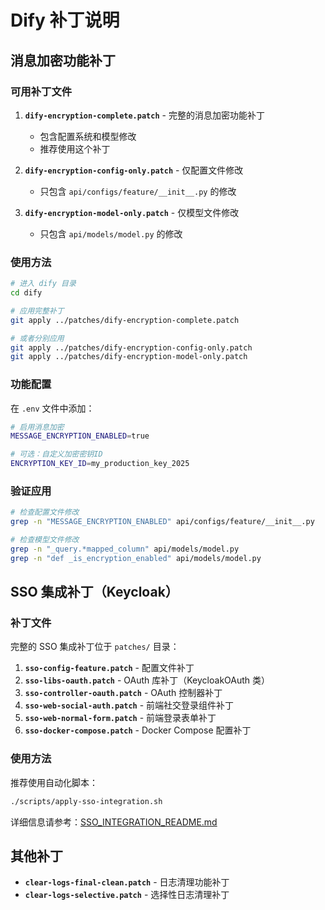 # Dify 补丁说明

## 消息加密功能补丁

### 可用补丁文件

1. **`dify-encryption-complete.patch`** - 完整的消息加密功能补丁
   - 包含配置系统和模型修改
   - 推荐使用这个补丁

2. **`dify-encryption-config-only.patch`** - 仅配置文件修改
   - 只包含 `api/configs/feature/__init__.py` 的修改

3. **`dify-encryption-model-only.patch`** - 仅模型文件修改
   - 只包含 `api/models/model.py` 的修改

### 使用方法

```bash
# 进入 dify 目录
cd dify

# 应用完整补丁
git apply ../patches/dify-encryption-complete.patch

# 或者分别应用
git apply ../patches/dify-encryption-config-only.patch
git apply ../patches/dify-encryption-model-only.patch
```

### 功能配置

在 `.env` 文件中添加：

```bash
# 启用消息加密
MESSAGE_ENCRYPTION_ENABLED=true

# 可选：自定义加密密钥ID
ENCRYPTION_KEY_ID=my_production_key_2025
```

### 验证应用

```bash
# 检查配置文件修改
grep -n "MESSAGE_ENCRYPTION_ENABLED" api/configs/feature/__init__.py

# 检查模型文件修改
grep -n "_query.*mapped_column" api/models/model.py
grep -n "def _is_encryption_enabled" api/models/model.py
```

## SSO 集成补丁（Keycloak）

### 补丁文件

完整的 SSO 集成补丁位于 `patches/` 目录：

1. **`sso-config-feature.patch`** - 配置文件补丁
2. **`sso-libs-oauth.patch`** - OAuth 库补丁（KeycloakOAuth 类）
3. **`sso-controller-oauth.patch`** - OAuth 控制器补丁
4. **`sso-web-social-auth.patch`** - 前端社交登录组件补丁
5. **`sso-web-normal-form.patch`** - 前端登录表单补丁
6. **`sso-docker-compose.patch`** - Docker Compose 配置补丁

### 使用方法

推荐使用自动化脚本：
```bash
./scripts/apply-sso-integration.sh
```

详细信息请参考：[SSO_INTEGRATION_README.md](./SSO_INTEGRATION_README.md)

## 其他补丁

- **`clear-logs-final-clean.patch`** - 日志清理功能补丁
- **`clear-logs-selective.patch`** - 选择性日志清理补丁

